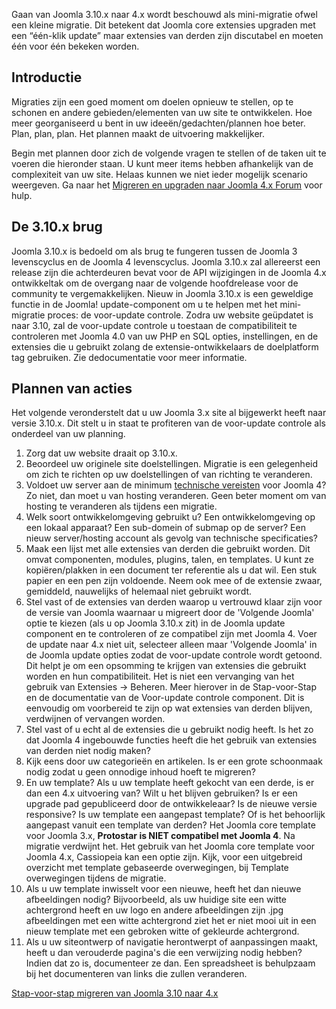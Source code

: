 <!-- Filename: Planning_for_Mini-Migration_-_Joomla_3.10.x_to_4.x / Display title: Planning voor mini-migratie - Joomla 3.10.x naar 4.x -->

Gaan van Joomla 3.10.x naar 4.x wordt beschouwd als mini-migratie ofwel
een kleine migratie. Dit betekent dat Joomla core extensies upgraden met
een “één-klik update” maar extensies van derden zijn discutabel en
moeten één voor één bekeken worden.

## Introductie

Migraties zijn een goed moment om doelen opnieuw te stellen, op te
schonen en andere gebieden/elementen van uw site te ontwikkelen. Hoe
meer georganiseerd u bent in uw ideeën/gedachten/plannen hoe beter.
Plan, plan, plan. Het plannen maakt de uitvoering makkelijker.

Begin met plannen door zich de volgende vragen te stellen of de taken
uit te voeren die hieronder staan. U kunt meer items hebben afhankelijk
van de complexiteit van uw site. Helaas kunnen we niet ieder mogelijk
scenario weergeven. Ga naar het
<a href="https://forum.joomla.org/viewforum.php?f=812"
class="external text" target="_blank" rel="noreferrer noopener">Migreren
en upgraden naar Joomla 4.x Forum</a> voor hulp.

## De 3.10.x brug

Joomla 3.10.x is bedoeld om als brug te fungeren tussen de Joomla 3
levenscyclus en de Joomla 4 levenscyclus. Joomla 3.10.x zal allereerst
een release zijn die achterdeuren bevat voor de API wijzigingen in de
Joomla 4.x ontwikkeltak om de overgang naar de volgende hoofdrelease
voor de community te vergemakkelijken. Nieuw in Joomla 3.10.x is een
geweldige functie in de Joomla! update-component om u te helpen met het
mini-migratie proces: de  voor-update
controle.
Zodra uw website geüpdatet is naar 3.10, zal de voor-update controle u
toestaan de compatibiliteit te controleren met Joomla 4.0 van uw PHP en
SQL opties, instellingen, en de extensies die u gebruikt zolang de
extensie-ontwikkelaars de doelplatform tag gebruiken. Zie dedocumentatie voor meer informatie.

## Plannen van acties

Het volgende veronderstelt dat u uw Joomla 3.x site al bijgewerkt heeft
naar versie 3.10.x. Dit stelt u in staat te profiteren van de
voor-update controle als onderdeel van uw planning.

1.  Zorg dat uw website draait op 3.10.x.
2.  Beoordeel uw originele site doelstellingen. Migratie is een
    gelegenheid om zich te richten op uw doelstellingen of van richting
    te veranderen.
3.  Voldoet uw server aan de minimum <a
    href="https://www.joomla.org/about-joomla/technical-requirements.html"
    class="external text" target="_blank"
    rel="noreferrer noopener">technische vereisten</a> voor Joomla 4? Zo
    niet, dan moet u van hosting veranderen. Geen beter moment om van
    hosting te veranderen als tijdens een migratie.
4.  Welk soort ontwikkelomgeving gebruikt u? Een ontwikkelomgeving op
    een lokaal apparaat? Een sub-domein of submap op de server? Een
    nieuw server/hosting account als gevolg van technische
    specificaties?
5.  Maak een lijst met alle extensies van derden die gebruikt worden.
    Dit omvat componenten, modules, plugins, talen, en templates. U kunt
    ze kopiëren/plakken in een document ter referentie als u dat wil.
    Een stuk papier en een pen zijn voldoende. Neem ook mee of de
    extensie zwaar, gemiddeld, nauwelijks of helemaal niet gebruikt
    wordt.
6.  Stel vast of de extensies van derden waarop u vertrouwd klaar zijn
    voor de versie van Joomla waarnaar u migreert door de 'Volgende
    Joomla' optie te kiezen (als u op Joomla 3.10.x zit) in de Joomla
    update component en te controleren of ze compatibel zijn met
    Joomla 4. Voer de update naar 4.x niet uit, selecteer alleen maar
    'Volgende Joomla' in de Joomla update opties zodat de voor-update
    controle wordt getoond. Dit helpt je om een opsomming te krijgen van
    extensies die gebruikt worden en hun compatibiliteit. Het is niet
    een vervanging van het gebruik van Extensies → Beheren. Meer
    hierover in de Stap-voor-Stap en de documentatie van de  Voor-update
    controle
    component. Dit is eenvoudig om voorbereid te zijn op wat extensies
    van derden blijven, verdwijnen of vervangen worden.
7.  Stel vast of u echt al de extensies die u gebruikt nodig heeft. Is
    het zo dat Joomla 4 ingebouwde functies heeft die het gebruik van
    extensies van derden niet nodig maken?
8.  Kijk eens door uw categorieën en artikelen. Is er een grote
    schoonmaak nodig zodat u geen onnodige inhoud hoeft te migreren?
9.  En uw template? Als u uw template heeft gekocht van een derde, is er
    dan een 4.x uitvoering van? Wilt u het blijven gebruiken? Is er een
    upgrade pad gepubliceerd door de ontwikkeleaar? Is de nieuwe versie
    responsive? Is uw template een aangepast template? Of is het
    behoorlijk aangepast vanuit een template van derden? Het Joomla core
    template voor Joomla 3.x, **Protostar is NIET compatibel met Joomla
    4**. Na migratie verdwijnt het. Het gebruik van het Joomla core
    template voor Joomla 4.x, Cassiopeia kan een optie zijn. Kijk, voor
    een uitgebreid overzicht met template gebaseerde overwegingen, bij
     Template overwegingen tijdens de
    migratie.
10. Als u uw template inwisselt voor een nieuwe, heeft het dan nieuwe
    afbeeldingen nodig? Bijvoorbeeld, als uw huidige site een witte
    achtergrond heeft en uw logo en andere afbeeldingen zijn .jpg
    afbeeldingen met een witte achtergrond ziet het er niet mooi uit in
    een nieuw template met een gebroken witte of gekleurde achtergrond.
11. Als u uw siteontwerp of navigatie herontwerpt of aanpassingen maakt,
    heeft u dan verouderde pagina's die een verwijzing nodig hebben?
    Indien dat zo is, documenteer ze dan. Een spreadsheet is behulpzaam
    bij het documenteren van links die zullen veranderen.

<a
href="https://docs.joomla.org/Joomla_3.x_to_4.x_Step_by_Step_Migration"
id="content-button" class="button expand">Stap-voor-stap migreren van
Joomla 3.10 naar 4.x</a>
